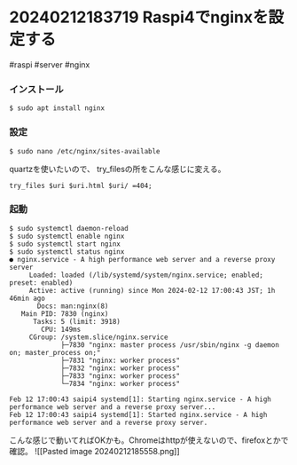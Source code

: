 
# 20240212183719 Raspi4でnginxを設定する
#raspi #server #nginx

### インストール
```
$ sudo apt install nginx
```

### 設定
```
$ sudo nano /etc/nginx/sites-available
```

quartzを使いたいので、 try_filesの所をこんな感じに変える。

```
try_files $uri $uri.html $uri/ =404;
```

### 起動
```
$ sudo systemctl daemon-reload
$ sudo systemctl enable nginx
$ sudo systemctl start nginx
$ sudo systemctl status nginx
● nginx.service - A high performance web server and a reverse proxy server
     Loaded: loaded (/lib/systemd/system/nginx.service; enabled; preset: enabled)
     Active: active (running) since Mon 2024-02-12 17:00:43 JST; 1h 46min ago
       Docs: man:nginx(8)
   Main PID: 7830 (nginx)
      Tasks: 5 (limit: 3918)
        CPU: 149ms
     CGroup: /system.slice/nginx.service
             ├─7830 "nginx: master process /usr/sbin/nginx -g daemon on; master_process on;"
             ├─7831 "nginx: worker process"
             ├─7832 "nginx: worker process"
             ├─7833 "nginx: worker process"
             └─7834 "nginx: worker process"

Feb 12 17:00:43 saipi4 systemd[1]: Starting nginx.service - A high performance web server and a reverse proxy server...
Feb 12 17:00:43 saipi4 systemd[1]: Started nginx.service - A high performance web server and a reverse proxy server.
```
こんな感じで動いてればOKかも。Chromeはhttpが使えないので、firefoxとかで確認。
![[Pasted image 20240212185558.png]]
